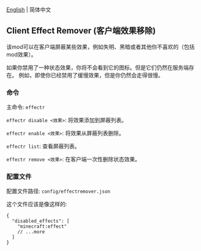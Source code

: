 [English](README.md) | 简体中文

## Client Effect Remover (客户端效果移除)
该mod可以在客户端屏蔽某些效果，例如失明、黑暗或者其他你不喜欢的（包括mod效果）。

如果你禁用了一种状态效果，你将不会看到它的图标。但是它们仍然在服务端存在。
例如，即使你已经禁用了缓慢效果，但是你仍然会走得很慢。

### 命令
主命令: `effectr`

`effectr disable <效果>`: 将效果添加到屏蔽列表。

`effectr enable <效果>`: 将效果从屏蔽列表删除。

`effectr list`: 查看屏蔽列表。

`effectr remove <效果>`: 在客户端一次性删除状态效果。

### 配置文件
配置文件路径: `config/effectremover.json`

这个文件应该是像这样的:
```json5
{
  "disabled_effects": [
    "minecraft:effect"
    // ...more
  ]
}
```